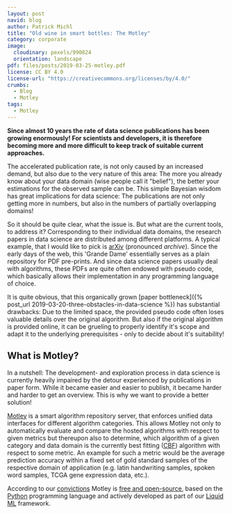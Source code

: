 ```yaml
---
layout: post
navid: blog
author: Patrick Michl
title: "Old wine in smart bottles: The Motley"
category: corporate
image:
  cloudinary: pexels/990824
  orientation: landscape
pdf: files/posts/2019-03-25-motley.pdf
license: CC BY 4.0
license-url: "https://creativecommons.org/licenses/by/4.0/"
crumbs:
  - Blog
  - Motley
tags:
  - Motley
---
```


**Since almost 10 years the rate of data science publications has been growing
enormously! For scientists and developers, it is therefore becoming more and
more difficult to keep track of suitable current approaches.**

The accelerated publication rate, is not only caused by an increased demand, but
also due to the very nature of this area: The more you already know about your
data domain (wise people call it "belief"), the better your estimations for the
observed sample can be. This simple Bayesian wisdom has great implications for
data science: The publications are not only getting more in numbers, but also
in the numbers of partially overlapping domains!

So it should be quite clear, what the issue is. But what are the current tools,
to address it? Corresponding to their individual data domains, the research
papers in data science are distributed among different platforms. A typical
example, that I would like to pick is [arXiv](https://arxiv.org/) (pronounced
*archive*). Since the early days of the web, this 'Grande Dame' essentially
serves as a plain repository for PDF pre-prints. And since data science papers
usually deal with algorithms, these PDFs are quite often endowed with pseudo
code, which basically allows their implementation in any programming language of
choice.

It is quite obvious, that this organically grown [paper bottleneck]({% post_url
2019-03-20-three-obstacles-in-data-science %}) has substantial drawbacks: Due to
the limited space, the provided pseudo code often loses valuable details over
the original algorithm. But also if the original algorithm is provided online,
it can be grueling to properly identify it's scope and adapt it to the
underlying prerequisites - only to decide about it's suitability!

## What is Motley?

In a nutshell: The development- and exploration process in data science is
currently heavily impaired by the detour experienced by publications in paper
form. While it became easier and easier to publish, it became harder and harder
to get an overview. This is why we want to provide a better solution!

[Motley](/motley.html) is a smart algorithm repository server, that enforces
unified data interfaces for different algorithm categories. This allows Motley
not only to automatically evaluate and compare the hosted algorithms with
respect to given metrics but thereupon also to determine, which algorithm of a
given category and data domain is the currently best fitting
([CBF](/blog/tags#CBF)) algorithm with respect to some metric. An example for
such a metric would be the average prediction accuracy within a fixed set of
gold standard samples of the respective domain of application (e.g. latin
handwriting samples, spoken word samples, TCGA gene expression data, etc.).

According to our [convictions](/corporate/2019/03/19/welcome-at-frootlab.html)
Motley is [free and
open-source](https://en.wikipedia.org/wiki/Free_and_open-source_software), based
on the [Python](https://www.python.org/) programming language and actively
developed as part of our [Liquid ML](https://github.com/orgs/frootlab/projects)
framework.
